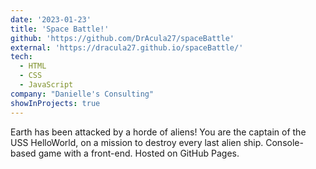 ```yaml
---
date: '2023-01-23'
title: 'Space Battle!'
github: 'https://github.com/DrAcula27/spaceBattle'
external: 'https://dracula27.github.io/spaceBattle/'
tech:
  - HTML
  - CSS
  - JavaScript
company: "Danielle's Consulting"
showInProjects: true
---
```


Earth has been attacked by a horde of aliens! You are the captain of the USS HelloWorld, on a mission to destroy every last alien ship. Console-based game with a front-end. Hosted on GitHub Pages.
